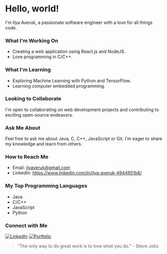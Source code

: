 
# Hello, world! 

I'm Ilya Averuk, a passionate software engineer with a love for all things code.

###  What I'm Working On

- Creating a web application using React.js and NodeJS.
- Love programming in C/C++.

###  What I'm Learning

- Exploring Machine Learning with Python and TensorFlow.
- Learning computer embedded programming.

###  Looking to Collaborate

I'm open to collaborating on web development projects and contributing to exciting open-source endeavors.

###  Ask Me About

Feel free to ask me about Java, C, C++, JavaScript or Git. I'm eager to share my knowledge and learn from others.

###  How to Reach Me

- Email: ilyaveruk@gmail.com
- LinkedIn: https://www.linkedin.com/in/ilya-averuk-4944951b8/


###  My Top Programming Languages

- Java
- C/C++ 
- JavaScript
- Python

###  Connect with Me

[![LinkedIn](https://img.shields.io/badge/-LinkedIn-0077B5?style=flat-square&logo=linkedin&logoColor=white)](https://www.linkedin.com/in/ilya-averuk-4944951b8/)
[![Portfolio](https://img.shields.io/badge/-Portfolio-E34F26?style=flat-square&logo=firefox&logoColor=white)](https://ilyaveruk.com/)



> "The only way to do great work is to love what you do." - Steve Jobs

